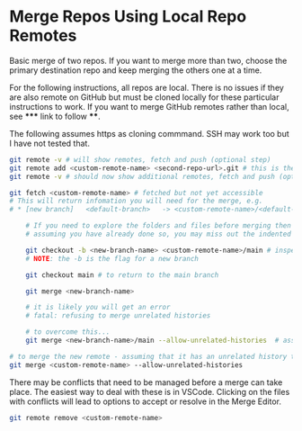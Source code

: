 # Merge Repos Using Local Repo Remotes

Basic merge of two repos. If you want to merge more than two, choose the primary destination repo and keep merging the others one at a time.

For the following instructions, all repos are local. There is no issues if they are also remote on GitHub but must be cloned locally for these particular instructions to work. If you want to merge GitHub remotes rather than local, see **\*\*\*** link to follow **\*\***.

The following assumes https as cloning commmand. SSH may work too but I have not tested that.

```bash
git remote -v # will show remotes, fetch and push (optional step)
git remote add <custom-remote-name> <second-repo-url>.git # this is the same as the HTTPS cloning code
git remote -v # should now show additional remotes, fetch and push (optional step)

git fetch <custom-remote-name> # fetched but not yet accessible
# This will return infomation you will need for the merge, e.g.
# * [new branch]   <default-branch>   -> <custom-remote-name>/<default-branch>

    # If you need to explore the folders and files before merging then you may do the following
    # assuming you have already done so, you may miss out the indented steps entirely.

    git checkout -b <new-branch-name> <custom-remote-name>/main # inspect files and check that they are what you want to merge with the primary repo
    # NOTE: the -b is the flag for a new branch

    git checkout main # to return to the main branch

    git merge <new-branch-name>

    # it is likely you will get an error
    # fatal: refusing to merge unrelated histories

    # to overcome this...
    git merge <new-branch-name>/main --allow-unrelated-histories  # assuming main is the main branch

# to merge the new remote - assuming that it has an unrelated history to the original remote
git merge <custom-remote-name> --allow-unrelated-histories
```

There may be conflicts that need to be managed before a merge can take place. The easiest way to deal with these is in VSCode. Clicking on the files with conflicts will lead to options to accept or resolve in the Merge Editor.

```bash
git remote remove <custom-remote-name>
```
